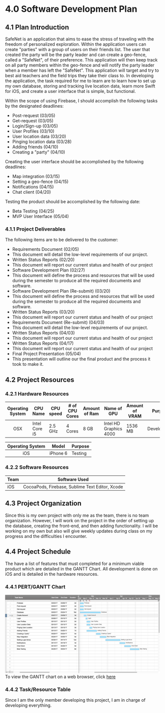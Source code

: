 # 4.0 Software Development Plan

## 4.1 Plan Introduction
SafeNet is an application that aims to ease the stress of traveling with the freedom of personalized exploration. Within the application users can create "parties" with a group of users on their friends list. The user that created the party will be the party leader and can create a geo-fence, called a "SafeNet", of their preference. This application will then keep track on all party members within the geo-fence and will notify the party leader when a member has left the "SafeNet". This application will target and try to best aid teachers and the field trips they take their class to. In developing the application, the task required for me to learn are to learn how to set up my own database, storing and tracking live location data, learn more Swift for iOS, and create a user interface that is simple, but functional. 

Within the scope of using Firebase, I should accomplish the following tasks by the designated deadlines:
-   Post-request (03/05)
-   Get-request (03/05)
-   Login/Sign-up (03/05)
-   User Profiles (03/10)
-   User location data (03/20)
-   Pinging location data (03/28)
-   Adding friends (04/10)
-   Creating a "party" (04/10)

Creating the user interface should be accomplished by the following deadlines:
-   Map integration (03/15)
-   Setting a geo-fence (04/15)
-   Notifications (04/15)
-   Chat client (04/20)

Testing the product should be accomplished by the following date:
-   Beta Testing (04/25)
-   MVP User Interface (05/04)

### 4.1.1 Project Deliverables
The following items are to be delivered to the customer:
-   Requirements Document (02/05)
  - This document will detail the low-level requirements of our project.
-   Written Status Reports (02/20)
  - This document will report our current status and health of our project
-   Software Development Plan (02/27)
  - This document will define the process and resources that will be used during the semester to produce all the required documents and software.
-   Software Development Plan (Re-submit) (03/20)
  - This document will define the process and resources that will be used during the semester to produce all the required documents and software.
-   Written Status Reports (03/20)
  - This document will report our current status and health of our project
-   Requirements Document (Re-submit) (04/03)
  - This document will detail the low-level requirements of our project.
-   Written Status Reports (04/03)
  - This document will report our current status and health of our project
-   Written Status Reports (04/17)
  - This document will report our current status and health of our project
-   Final Project Presentation (05/04)
  - This presentation will outline our the final product and the process it took to make it.

## 4.2 Project Resources

### 4.2.1 Hardware Resources

| Operating System | CPU Name      | CPU speed | # of CPU Cores | Amount of Ram | Name of GPU             | Amount of VRAM | Purpose     |
|:----------------:|---------------|-----------|----------------|---------------|-------------------------|----------------|-------------|
| OSX              | Intel Core i5 | 2.5 GHz   | 4 Cores        | 8 GB          | Intel HD Graphics 4000  | 1536 MB        | Development |

| Operating System | Model     | Purpose |
|:----------------:|-----------|---------|
| iOS              | iPhone 6  | Testing |

### 4.2.2 Software Resources

| Team    | Software Used                                                                        | 
|---------|--------------------------------------------------------------------------------------|  
| iOS     | CocoaPods, Firebase, Sublime Text Editor, Xcode                                      |   

## 4.3 Project Organization
Since this is my own project with only me as the team, there is no team organization. However, I will work on the project in the order of setting up the database, creating the front-end, and then adding functionality. I will be working on my own but also will give weekly updates during class on my progress and the difficulties I encounter. 

## 4.4 Project Schedule
The have a list of features that must completed for a minimum viable product which are detailed in the GANTT Chart. All development is done on iOS and is detailed in the hardware resources.

### 4.4.1 PERT/GANTT Chart
![GANTT Chart](images/ganttChart.png)
To view the GANTT chart on a web browser, click [here](https://app.smartsheet.com/b/publish?EQBCT=f9a49dbaf2f54ec5b97f81058c231e16)

### 4.4.2 Task/Resource Table
Since I am the only member developing this project, I am in charge of developing everything.
